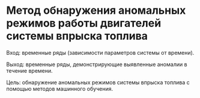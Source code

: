 # Метод обнаружения аномальных режимов работы двигателей системы впрыска топлива

Вход: временные ряды (зависимости параметров системы от времени).

Выход: временные ряды, демонстрирующие выявленные аномалии в течение времени.

Цель: обнаружение аномальных режимов системы впрыска топлива с помощью методов машинного обучения.
